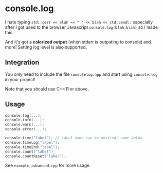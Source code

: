 # console.log

I hate typing `std::cerr << blah << " " << blah << std::endl;` especially after I got used to the browser Javascript `console.log(blah,blah)` so I made this.

And it's got a **colorized output** (when stderr is outputing to console) and more! Setting log level is also supported.

## Integration

You only need to include the file `consolelog.hpp` and start using `console.log` in your project!

Note that you should use C++11 or above.

## Usage

```c++
console.log(...);
console.info(...);
console.warn(...);
console.error(...);

console.time("label"); // label name can be omitted; same below
console.timeLog("label");
console.timeEnd("label");
console.count("label");
console.countReset("label");
```

See `example_advanced.cpp` for more usage.


